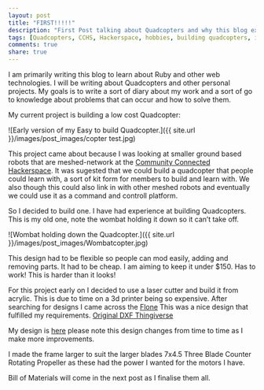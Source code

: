 ```yaml
---
layout: post
title: "FIRST!!!!!"
description: "First Post talking about Quadcopters and why this blog exists"
tags: [Quadcopters, CCHS, Hackerspace, hobbies, building quadcopters, intro]
comments: true
share: true
---
```

I am primarily writing this blog to learn about Ruby and other web technologies. I will be writing about Quadcopters and other personal projects. My goals is to write a sort of diary about my work and a sort of go to knowledge about problems that can occur and how to solve them.

My current project is building a low cost Quadcopter:

![Early version of my Easy to build Quadcopter.]({{ site.url }}/images/post_images/copter test.jpg)

This project came about because I was looking at smaller ground based robots that are meshed-network at the [Community Connected Hackerspace](http://www.hackmelbourne.org/). It was sugested that we could build a quadcopter that people could learn with, a sort of kit form for members to build and learn with.
We also though this could also link in with other meshed robots and eventually we could use it as a command and controll platform. 

So I decided to build one. I have had experience at building Quadcopters. This is my old one, note the wombat holding it down so it can’t take off.

![Wombat holding down the Quadcopter.]({{ site.url }}/images/post_images/Wombatcopter.jpg)

This design had to be flexible so people can mod easily, adding and removing parts. It had to be cheap. I am aiming to keep it under $150. Has to work! This is harder than it looks!

For this project early on I decided to use a laser cutter and build it from acrylic. This is due to time on a 3d printer being so expensive. 
After searching for designs I came across the [Flone](http://www.instructables.com/id/Flone/) This was a nice design that fulfilled my requirements. 
[Original DXF Thingiverse](http://www.thingiverse.com/thing:113497)

My design is [here](https://github.com/adricl/Quadcopter-Frame) please note this design changes from time to time as I make more improvements. 

I made the frame larger to suit the larger blades 7x4.5 Three Blade Counter Rotating Propeller as these had the power I wanted for the motors I have.

Bill of Materials will come in the next post as I finalise them all.
